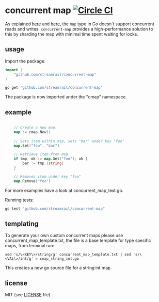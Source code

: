 # concurrent map [![Circle CI](https://circleci.com/gh/streamrail/concurrent-map.png?style=badge)](https://circleci.com/gh/streamrail/concurrent-map)

As explained [here](http://golang.org/doc/faq#atomic_maps) and [here](http://blog.golang.org/go-maps-in-action), the `map` type in Go doesn't support concurrent reads and writes. `concurrent-map` provides a high-performance solution to this by sharding the map with minimal time spent waiting for locks.

## usage

Import the package:

```go
import (
	"github.com/streamrail/concurrent-map"
)

```

```bash
go get "github.com/streamrail/concurrent-map"
```

The package is now imported under the "cmap" namespace. 

## example

```go

	// Create a new map.
	map := cmap.New()
	
	// Sets item within map, sets "bar" under key "foo"
	map.Set("foo", "bar")

	// Retrieve item from map.
	if tmp, ok := map.Get("foo"); ok {
		bar := tmp.(string)
	}

	// Removes item under key "foo"
	map.Remove("foo")

```

For more examples have a look at concurrent_map_test.go.


Running tests:

```bash
go test "github.com/streamrail/concurrent-map"
```

## templating

To generate your own custom concurrent maps please use concurrent_map_template.txt, the file is a base template for type specific maps, from terminal run:
```
sed 's/\<KEY\>/string/g' concurrent_map_template.txt | sed 's/\<VAL\>/int/g' > cmap_string_int.go
```
This creates a new go source file for a string:int map.

## license 
MIT (see [LICENSE](https://github.com/streamrail/concurrent-map/blob/master/LICENSE) file)
